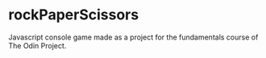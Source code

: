 # rockPaperScissors
Javascript console game made as a project for the fundamentals course of The Odin Project.
